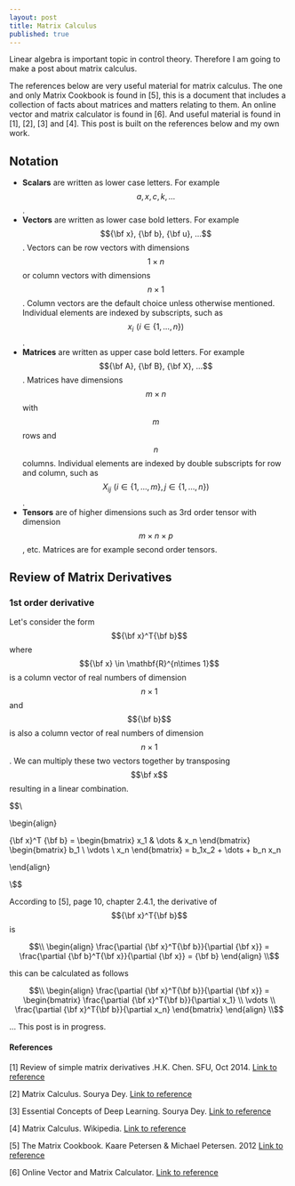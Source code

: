```yaml
---
layout: post
title: Matrix Calculus
published: true
---
```


Linear algebra is important topic in control theory. Therefore I am going to make a post about matrix calculus.

The references below are very useful material for matrix calculus. The one and only Matrix Cookbook is found in [5], this is a document that includes a collection of facts about matrices and matters relating to them. An online vector and matrix calculator is found in [6]. And useful material is found in [1], [2], [3] and [4]. This post is built on the references below and my own work.

## Notation

* **Scalars** are written as lower case letters. For example $$a,x,c,k,...$$.
* **Vectors** are written as lower case bold letters. For example $${\bf x}, {\bf b}, {\bf u}, ...$$. Vectors can be row vectors with dimensions $$1\times n$$ or column vectors with dimensions $$n \times 1$$. Column vectors are the default choice unless otherwise mentioned. Individual elements are indexed by subscripts, such as $$x_i \, \, (i \in \{1,\dots,n\})$$.
* **Matrices** are written as upper case bold letters. For example $${\bf A}, {\bf B}, {\bf X}, ...$$. Matrices have dimensions $$m \times n$$ with $$m$$ rows and $$n$$ columns. Individual elements are indexed by double subscripts for row and column, such as $$X_{ij} \, \, (i \in \{1, \dots ,m\}, \, j \in \{1,\dots,n\})$$.
* **Tensors** are of higher dimensions such as 3rd order tensor with dimension $$m \times n \times p$$, etc. Matrices are for example second order tensors. 

## Review of Matrix Derivatives

### 1st order derivative

Let's consider the form $${\bf x}^T{\bf b}$$ where $${\bf x} \in \mathbf{R}^{n\times 1}$$ is a column vector of real numbers of dimension $$n \times 1$$ and $${\bf b}$$ is also a column vector of real numbers of dimension $$n \times 1$$. We can multiply these two vectors together by transposing $$\bf x$$ resulting in a linear combination.

$$\\

\begin{align}

{\bf x}^T {\bf b} = \begin{bmatrix} x_1 & \dots & x_n \end{bmatrix} \begin{bmatrix} b_1 \\ \vdots \\ x_n \end{bmatrix} = b_1x_2 + \dots + b_n x_n

\end{align}

\\$$

According to [5], page 10, chapter 2.4.1, the derivative of $${\bf x}^T{\bf b}$$ is 

$$\\
\begin{align}
\frac{\partial {\bf x}^T{\bf b}}{\partial {\bf x}} = \frac{\partial {\bf b}^T{\bf x}}{\partial {\bf x}} = {\bf b}
\end{align}
\\$$

this can be calculated as follows

$$\\
\begin{align}
\frac{\partial {\bf x}^T{\bf b}}{\partial {\bf x}} = \begin{bmatrix} \frac{\partial {\bf x}^T{\bf b}}{\partial x_1} \\ \vdots \\ \frac{\partial {\bf x}^T{\bf b}}{\partial x_n} \end{bmatrix}
\end{align}
\\$$


... This post is in progress.

#### References

[1] Review of simple matrix derivatives .H.K. Chen. SFU, Oct 2014. [Link to reference](https://www.sfu.ca/%7Ehaiyunc/notes/matrix_calculus.pdf)

[2] Matrix Calculus. Sourya Dey. [Link to reference](https://souryadey.github.io/teaching/material/Matrix_Calculus.pdf)

[3] Essential Concepts of Deep Learning. Sourya Dey. [Link to reference](https://www.overleaf.com/project/5afb2d49f2e25c77af32340f)

[4] Matrix Calculus. Wikipedia. [Link to reference](https://en.wikipedia.org/wiki/Matrix_calculus)

[5] The Matrix Cookbook. Kaare Petersen & Michael Petersen. 2012 [Link to reference](https://www.math.uwaterloo.ca/~hwolkowi/matrixcookbook.pdf)

[6] Online Vector and Matrix Calculator. [Link to reference](https://www.matrixcalculus.org/)
